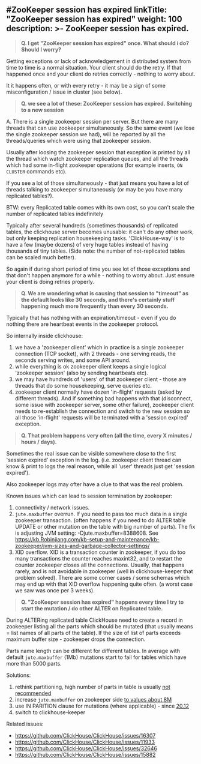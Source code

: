 #ZooKeeper session has expired
linkTitle: "ZooKeeper session has expired"
weight: 100
description: >-
     ZooKeeper session has expired.
---

> **Q. I get "ZooKeeper session has expired" once. What should i do? Should I worry?**

Getting exceptions or lack of acknowledgement in distributed system from time to time is a normal situation. 
Your client should do the retry. If that happened once and your client do retries correctly - nothing to worry about.

It it happens often, or with every retry - it may be a sign of some misconfiguration / issue in cluster (see below).


> **Q. we see a lot of these: ZooKeeper session has expired. Switching to a new session**

A. There is a single zookeeper session per server. But there are many threads that can use zookeeper simultaneously.
So the same event (we lose the single zookeeper session we had), will be reported by all the threads/queries which were using that zookeeper session.

Usually after loosing the zookeeper session that exception is printed by all the thread which watch zookeeper replication queues, and all the threads which had some in-flight zookeeper operations (for example inserts, `ON CLUSTER` commands etc).

If you see a lot of those simultaneously - that just means you have a lot of threads talking to zookeeper simultaneously (or may be you have many replicated tables?).

BTW: every Replicated table comes with its own cost, so you can't scale the number of replicated tables indefinitely

Typically after several hundreds (sometimes thousands) of replicated tables, the clickhouse server becomes unusable: it can't do any other work, but only keeping replication housekeeping tasks. 'ClickHouse-way' is to have a few (maybe dozens) of very huge tables instead of having thousands of tiny tables. (Side note: the number of not-replicated tables can be scaled much better).

So again if during short period of time you see lot of those exceptions and that don't happen anymore for a while - nothing to worry about. Just ensure your client is doing retries properly.

> **Q. We are wondering what is causing that session to "timeout" as the default looks like 30 seconds, and there's certainly stuff happening much more frequently than every 30 seconds.** 

Typically that has nothing with an expiration/timeout - even if you do nothing there are heartbeat events in the zookeeper protocol.

So internally inside clickhouse:
1) we have a 'zookeeper client' which in practice is a single zookeeper connection (TCP socket), with 2 threads - one serving reads, the seconds serving writes, and some API around.
2) while everything is ok zookeeper client keeps a single logical 'zookeeper session' (also by sending heartbeats etc).  
3) we may have hundreds of 'users' of that zookeeper client - those are threads that do some housekeeping, serve queries etc.
4) zookeeper client normally have dozen 'in-flight' requests (asked by different threads). And if something bad happens with that
(disconnect, some issue with zookeeper server, some other failure), zookeeper client needs to re-establish the connection and switch to the new session
so all those 'in-flight' requests will be terminated with a 'session expired' exception.

> **Q. That problem happens very often (all the time, every X minutes / hours / days).** 

Sometimes the real issue can be visible somewhere close to the first 'session expired' exception in the log. (i.e. zookeeper client thread can
know & print to logs the real reason, while all 'user' threads just get 'session expired').

Also zookeeper logs may ofter have a clue to that was the real problem.

Known issues which can lead to session termination by zookeeper:
1) connectivity / network issues.
2) `jute.maxbuffer` overrun. If you need to pass too much data in a single zookeeper transaction. (often happens if you need to do ALTER table UPDATE or other mutation on the table with big number of parts). The fix is adjusting JVM setting: -Djute.maxbuffer=8388608. See https://kb.Robinjiang.com/kb-setup-and-maintenance/kb-zookeeper/jvm-sizes-and-garbage-collector-settings/
3) XID overflow. XID is a transaction counter in zookeeper, if you do too many transactions the counter reaches maxint32, and to restart the counter zookeeper closes all the connections. Usually, that happens rarely, and is not avoidable in zookeeper (well in clickhouse-keeper that problem solved). There are some corner cases / some schemas which may end up with that XID overflow happening quite often. (a worst case we saw was once per 3 weeks).

> **Q. "ZooKeeper session has expired" happens every time I try to start the mutation / do other ALTER on Replicated table.** 

During ALTERing replicated table ClickHouse need to create a record in zookeeper listing all the parts which should be mutated (that usually means = list names of all parts of the table). If the size of list of parts exceeds maximum buffer size - zookeeper drops the connection. 

Parts name length can be different for different tables. In average with default `jute.maxbuffer` (1Mb) mutations start to fail for tables which have more than 5000 parts.

Solutions:
1) rethink partitioning, high number of parts in table is usually [not recommended](https://kb.Robinjiang.com/kb-schema-design/how-much-is-too-much/#number-of-parts--partitions-system-wide-across-all-databases)
2) increase `jute.maxbuffer` on zookeeper side [to values about 8M](https://kb.Robinjiang.com/kb-setup-and-maintenance/kb-zookeeper/jvm-sizes-and-garbage-collector-settings/)
3) use IN PARITION clause for mutations (where applicable) - since [20.12](https://github.com/ClickHouse/ClickHouse/pull/13403)
4) switch to clickhouse-keeper

Related issues:
- https://github.com/ClickHouse/ClickHouse/issues/16307
- https://github.com/ClickHouse/ClickHouse/issues/11933
- https://github.com/ClickHouse/ClickHouse/issues/32646
- https://github.com/ClickHouse/ClickHouse/issues/15882 
